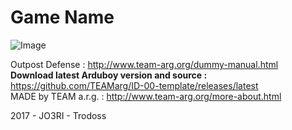 # Game Name
![Image](http://www.team-arg.org/masterfiles/team-arg-dummy/images/banner-ID-00.png)

Outpost Defense : http://www.team-arg.org/dummy-manual.html  
**Download latest Arduboy version and source :** https://github.com/TEAMarg/ID-00-template/releases/latest  
MADE by TEAM a.r.g. : http://www.team-arg.org/more-about.html
 
2017 - JO3RI - Trodoss
